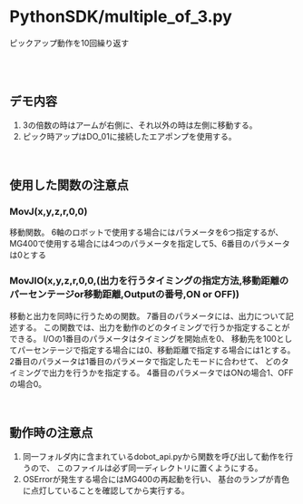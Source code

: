 
# PythonSDK/multiple_of_3.py
ピックアップ動作を10回繰り返す
 
 <br>
 <br>
 
## デモ内容
1. 3の倍数の時はアームが右側に、それ以外の時は左側に移動する。
2. ピック時アップはDO_01に接続したエアポンプを使用する。
 
 <br>
 
## 使用した関数の注意点
### MovJ(x,y,z,r,0,0)
移動関数。
6軸のロボットで使用する場合にはパラメータを6つ指定するが、
MG400で使用する場合には4つのパラメータを指定して5、6番目のパラメータは0とする
 
### MovJIO(x,y,z,r,0,0,(出力を行うタイミングの指定方法,移動距離のパーセンテージor移動距離,Outputの番号,ON or OFF))
移動と出力を同時に行うための関数。
7番目のパラメータには、出力について記述する。
この関数では、出力を動作のどのタイミングで行うか指定することができる。
I/Oの1番目のパラメータはタイミングを開始点を0、
移動先を100としてパーセンテージで指定する場合には0、移動距離で指定する場合には1とする。
2番目のパラメータは1番目のパラメータで指定したモードに合わせて、
どのタイミングで出力を行うかを指定する。
4番目のパラメータではONの場合1、OFFの場合0。
 
 <br>
 
## 動作時の注意点
1. 同一フォルダ内に含まれているdobot_api.pyから関数を呼び出して動作を行うので、
   このファイルは必ず同一ディレクトリに置くようにする。
2. OSErrorが発生する場合にはMG400の再起動を行い、
   基台のランプが青色に点灯していることを確認してから実行する。
